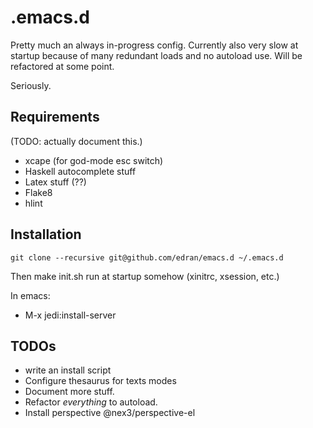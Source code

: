 .emacs.d
========

Pretty much an always in-progress config. Currently also very slow at
startup because of many redundant loads and no autoload use. Will be
refactored at some point.

Seriously.

Requirements
------------
(TODO: actually document this.)
 * xcape (for god-mode esc switch)
 * Haskell autocomplete stuff
 * Latex stuff (??)
 * Flake8
 * hlint

Installation
------------

```
git clone --recursive git@github.com/edran/emacs.d ~/.emacs.d
```

Then make init.sh run at startup somehow (xinitrc, xsession, etc.)

In emacs:
* M-x jedi:install-server

TODOs
-----

* write an install script
* Configure thesaurus for texts modes
* Document more stuff.
* Refactor *everything* to autoload.
* Install perspective @nex3/perspective-el
